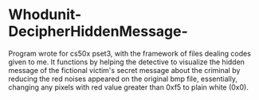 # Whodunit-DecipherHiddenMessage-
Program wrote for cs50x pset3, with the framework of files dealing codes given to me.
It functions by helping the detective to visualize the hidden message of the fictional victim's secret message about the criminal by reducing the red noises appeared on the original bmp file, essentially, changing any pixels with red value greater than 0xf5 to plain white (0x0).
